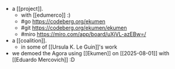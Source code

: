- a [[project]].
  - with [[edumerco]] :)
  - #go https://codeberg.org/ekumen
  - #git https://codeberg.org/ekumen/ekumen
  - #miro https://miro.com/app/board/uXjVL-azEBw=/
- a [[coalition]].
  - in some of [[Ursula K. Le Guin]]'s work
- we demoed the Agora using [[Ekumen]] on [[2025-08-01]] with [[Eduardo Mercovich]] :D